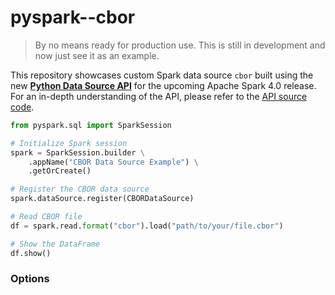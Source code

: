 # pyspark--cbor

> By no means ready for production use. This is still in development and now just see it as an example.

This repository showcases custom Spark data source `cbor` built using the new [**Python Data Source API**](https://issues.apache.org/jira/browse/SPARK-44076) for the upcoming Apache Spark 4.0 release.
For an in-depth understanding of the API, please refer to the [API source code](https://github.com/apache/spark/blob/master/python/pyspark/sql/datasource.py).


```python
from pyspark.sql import SparkSession

# Initialize Spark session
spark = SparkSession.builder \
    .appName("CBOR Data Source Example") \
    .getOrCreate()

# Register the CBOR data source
spark.dataSource.register(CBORDataSource)

# Read CBOR file
df = spark.read.format("cbor").load("path/to/your/file.cbor")

# Show the DataFrame
df.show()

```

### Options